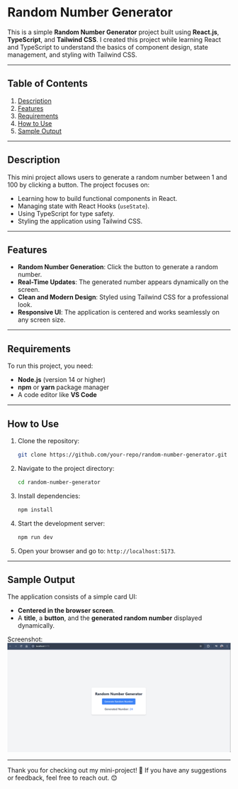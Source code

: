 # Random Number Generator

This is a simple **Random Number Generator** project built using **React.js**, **TypeScript**, and **Tailwind CSS**. I created this project while learning React and TypeScript to understand the basics of component design, state management, and styling with Tailwind CSS.

---

## Table of Contents

1. [Description](#description)
2. [Features](#features)
3. [Requirements](#requirements)
4. [How to Use](#how-to-use)
5. [Sample Output](#sample-output)

---

## Description

This mini project allows users to generate a random number between 1 and 100 by clicking a button. The project focuses on:
- Learning how to build functional components in React.
- Managing state with React Hooks (`useState`).
- Using TypeScript for type safety.
- Styling the application using Tailwind CSS.

---

## Features

- **Random Number Generation**: Click the button to generate a random number.
- **Real-Time Updates**: The generated number appears dynamically on the screen.
- **Clean and Modern Design**: Styled using Tailwind CSS for a professional look.
- **Responsive UI**: The application is centered and works seamlessly on any screen size.

---

## Requirements

To run this project, you need:

- **Node.js** (version 14 or higher)
- **npm** or **yarn** package manager
- A code editor like **VS Code**

---

## How to Use

1. Clone the repository:
   ```bash
   git clone https://github.com/your-repo/random-number-generator.git
   ```
2. Navigate to the project directory:
   ```bash
   cd random-number-generator
   ```
3. Install dependencies:
   ```bash
   npm install
   ```
4. Start the development server:
   ```bash
   npm run dev
   ```
5. Open your browser and go to: `http://localhost:5173`.

---

## Sample Output

The application consists of a simple card UI:

- **Centered in the browser screen**.
- A **title**, a **button**, and the **generated random number** displayed dynamically.

Screenshot:  
![alt text](<Random Number Generator.png>)

---

Thank you for checking out my mini-project! 🎉 If you have any suggestions or feedback, feel free to reach out. 😊